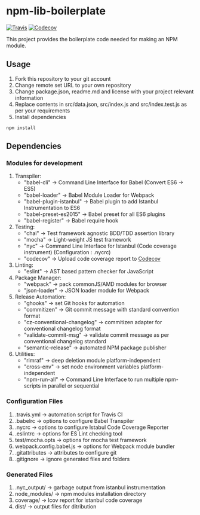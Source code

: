# npm-lib-boilerplate

[![Travis](https://img.shields.io/travis/mvashwinkumar/test.svg?style=flat-square)](https://travis-ci.org/mvashwinkumar/test)
[![Codecov](https://img.shields.io/codecov/c/github/mvashwinkumar/test.svg?style=flat-square)](https://codecov.io/gh/mvashwinkumar/test)

This project provides the boilerplate code needed for making an NPM module.

## Usage

1. Fork this repository to your git account
2. Change remote set URL to your own repository
3. Change package.json, readme.md and license with your project relevant information
4. Replace contents in src/data.json, src/index.js and src/index.test.js as per your requirements
5. Install dependencies
```
npm install
```

## Dependencies

### Modules for development

1. Transpiler: 
    * "babel-cli" -> Command Line Interface for Babel (Convert ES6 -> ES5) 
    * "babel-loader" -> Babel Module Loader for Webpack
    * "babel-plugin-istanbul" -> Babel plugin to add Istanbul Instrumentation to ES6
    * "babel-preset-es2015" -> Babel preset for all ES6 plugins
    * "babel-register" -> Babel require hook
2. Testing:
    * "chai" -> Test framework agnostic BDD/TDD assertion library
    * "mocha" -> Light-weight JS test framework
    * "nyc" -> Command Line Interface for Istanbul (Code coverage instrument) (Configuration : .nycrc)
    * "codecov" -> Upload code coverage report to [Codecov](https://codecov.io)
3. Linting:
    * "eslint" -> AST based pattern checker for JavaScript
4. Package Manager:
    * "webpack" -> pack commonJS/AMD modules for browser
    * "json-loader" -> JSON loader module for Webpack
5. Release Automation:
    * "ghooks" -> set Git hooks for automation
    * "commitizen" -> Git commit message with standard convention format
    * "cz-conventional-changelog" -> commitizen adapter for conventional changelog format
    * "validate-commit-msg" -> validate commit message as per conventional changelog standard
    * "semantic-release" -> automated NPM package publisher
6. Utilities:
    * "rimraf" -> deep deletion module platform-independent
    * "cross-env" -> set node environment variables platform-independent
    * "npm-run-all" -> Command Line Interface to run multiple npm-scripts in parallel or sequential
    
### Configuration Files

1. .travis.yml -> automation script for Travis CI
2. .babelrc -> options to configure Babel Transpiler
3. .nycrc -> options to configure Istabul Code Coverage Reporter
4. .eslintrc -> options for ES Lint checking tool
5. test/mocha.opts -> options for mocha test framework
6. webpack.config.babel.js -> options for Webpack module bundler
7. .gitattributes -> attributes to configure git
8. .gitignore -> ignore generated files and folders

### Generated Files

1. .nyc_output/ -> garbage output from istanbul instrumentation
2. node_modules/ -> npm modules installation directory
3. coverage/ -> lcov report for istanbul code coverage
4. dist/ -> output files for ditribution